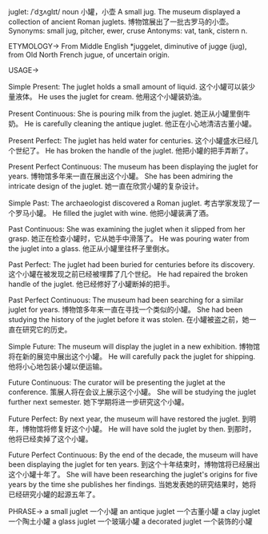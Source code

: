 juglet: /ˈdʒʌɡlɪt/
noun
小罐，小壶
A small jug.
The museum displayed a collection of ancient Roman juglets.  博物馆展出了一批古罗马的小壶。
Synonyms:  small jug, pitcher, ewer, cruse
Antonyms:  vat, tank, cistern
n.


ETYMOLOGY->
From Middle English *juggelet, diminutive of jugge (jug), from Old North French jugue, of uncertain origin.


USAGE->

Simple Present:
The juglet holds a small amount of liquid.  这个小罐可以装少量液体。
He uses the juglet for cream. 他用这个小罐装奶油。

Present Continuous:
She is pouring milk from the juglet. 她正从小罐里倒牛奶。
He is carefully cleaning the antique juglet. 他正在小心地清洁古董小罐。

Present Perfect:
The juglet has held water for centuries.  这个小罐盛水已经几个世纪了。
He has broken the handle of the juglet. 他把小罐的把手弄断了。

Present Perfect Continuous:
The museum has been displaying the juglet for years.  博物馆多年来一直在展出这个小罐。
She has been admiring the intricate design of the juglet. 她一直在欣赏小罐的复杂设计。

Simple Past:
The archaeologist discovered a Roman juglet. 考古学家发现了一个罗马小罐。
He filled the juglet with wine. 他把小罐装满了酒。

Past Continuous:
She was examining the juglet when it slipped from her grasp.  她正在检查小罐时，它从她手中滑落了。
He was pouring water from the juglet into a glass. 他正从小罐里往杯子里倒水。

Past Perfect:
The juglet had been buried for centuries before its discovery. 这个小罐在被发现之前已经被埋葬了几个世纪。
He had repaired the broken handle of the juglet. 他已经修好了小罐断掉的把手。

Past Perfect Continuous:
The museum had been searching for a similar juglet for years. 博物馆多年来一直在寻找一个类似的小罐。
She had been studying the history of the juglet before it was stolen.  在小罐被盗之前，她一直在研究它的历史。

Simple Future:
The museum will display the juglet in a new exhibition. 博物馆将在新的展览中展出这个小罐。
He will carefully pack the juglet for shipping. 他将小心地包装小罐以便运输。

Future Continuous:
The curator will be presenting the juglet at the conference.  策展人将在会议上展示这个小罐。
She will be studying the juglet further next semester. 她下学期将进一步研究这个小罐。

Future Perfect:
By next year, the museum will have restored the juglet. 到明年，博物馆将修复好这个小罐。
He will have sold the juglet by then. 到那时，他将已经卖掉了这个小罐。

Future Perfect Continuous:
By the end of the decade, the museum will have been displaying the juglet for ten years. 到这个十年结束时，博物馆将已经展出这个小罐十年了。
She will have been researching the juglet's origins for five years by the time she publishes her findings.  当她发表她的研究结果时，她将已经研究小罐的起源五年了。


PHRASE->
a small juglet 一个小罐
an antique juglet 一个古董小罐
a clay juglet 一个陶土小罐
a glass juglet 一个玻璃小罐
a decorated juglet 一个装饰的小罐

